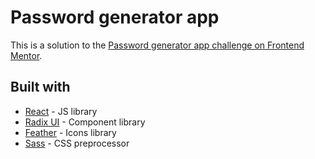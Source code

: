 # Password generator app

This is a solution to the [Password generator app challenge on Frontend Mentor](https://www.frontendmentor.io/challenges/password-generator-app-Mr8CLycqjh).

## Built with

- [React](https://reactjs.org/) - JS library
- [Radix UI](https://www.radix-ui.com/) - Component library
- [Feather](https://feathericons.com/) - Icons library
- [Sass](https://sass-lang.com/) - CSS preprocessor

